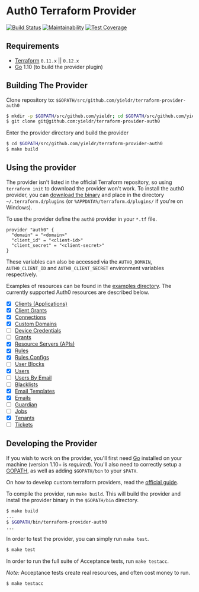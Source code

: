Auth0 Terraform Provider
========================

[![Build Status](https://github.com/terraform-providers/terraform-provider-auth0/workflows/Build/badge.svg)](https://github.com/alexkappa/terraform-provider-auth0/actions)
[![Maintainability](https://api.codeclimate.com/v1/badges/9c49c10286123b716c79/maintainability)](https://codeclimate.com/github/alexkappa/terraform-provider-auth0/maintainability)
[![Test Coverage](https://api.codeclimate.com/v1/badges/9c49c10286123b716c79/test_coverage)](https://codeclimate.com/github/alexkappa/terraform-provider-auth0/test_coverage)

Requirements
------------

-	[Terraform](https://www.terraform.io/downloads.html) `0.11.x` || `0.12.x`
-	[Go](https://golang.org/doc/install) 1.10 (to build the provider plugin)

Building The Provider
---------------------

Clone repository to: `$GOPATH/src/github.com/yieldr/terraform-provider-auth0`

```sh
$ mkdir -p $GOPATH/src/github.com/yieldr; cd $GOPATH/src/github.com/yieldr
$ git clone git@github.com:yieldr/terraform-provider-auth0
```

Enter the provider directory and build the provider

```sh
$ cd $GOPATH/src/github.com/yieldr/terraform-provider-auth0
$ make build
```

Using the provider
------------------

The provider isn't listed in the official Terraform repository, so using `terraform init` to download the provider won't work. To install the auth0 provider, you can [download the binary](https://github.com/yieldr/terraform-provider-auth0/releases) and place in the directory `~/.terraform.d/plugins` (or `%APPDATA%/terraform.d/plugins/` if you're on Windows).

To use the provider define the `auth0` provider in your `*.tf` file.

```
provider "auth0" {
  "domain" = "<domain>"
  "client_id" = "<client-id>"
  "client_secret" = "<client-secret>"
}
```

These variables can also be accessed via the `AUTH0_DOMAIN`, `AUTH0_CLIENT_ID` and `AUTH0_CLIENT_SECRET` environment variables respectively.

Examples of resources can be found in the [examples directory](example/). The currently supported Auth0 resources are described below.

- [x] [Clients (Applications)](https://auth0.com/docs/api/management/v2#!/Clients/get_clients)
- [x] [Client Grants](https://auth0.com/docs/api/management/v2#!/Client_Grants/get_client_grants)
- [x] [Connections](https://auth0.com/docs/api/management/v2#!/Connections/get_connections)
- [x] [Custom Domains](https://auth0.com/docs/api/management/v2#!/Custom_Domains/get_custom_domains)
- [ ] [Device Credentials](https://auth0.com/docs/api/management/v2#!/Device_Credentials/get_device_credentials)
- [ ] [Grants](https://auth0.com/docs/api/management/v2#!/Grants/get_grants)
- [x] [Resource Servers (APIs)](https://auth0.com/docs/api/management/v2#!/Resource_Servers/get_resource_servers)
- [x] [Rules](https://auth0.com/docs/api/management/v2#!/Rules/get_rules)
- [x] [Rules Configs](https://auth0.com/docs/api/management/v2#!/Rules_Configs/get_rules_configs)
- [ ] [User Blocks](https://auth0.com/docs/api/management/v2#!/User_Blocks/get_user_blocks)
- [x] [Users](https://auth0.com/docs/api/management/v2#!/Users/get_users)
- [ ] [Users By Email](https://auth0.com/docs/api/management/v2#!/Users_By_Email/get_users_by_email)
- [ ] [Blacklists](https://auth0.com/docs/api/management/v2#!/Blacklists/get_tokens)
- [x] [Email Templates](https://auth0.com/docs/api/management/v2#!/Email_Templates/get_email_templates_by_templateName)
- [x] [Emails](https://auth0.com/docs/api/management/v2#!/Emails/get_provider)
- [ ] [Guardian](https://auth0.com/docs/api/management/v2#!/Guardian/get_factors)
- [ ] [Jobs](https://auth0.com/docs/api/management/v2#!/Jobs/get_jobs_by_id)
- [X] [Tenants](https://auth0.com/docs/api/management/v2#!/Tenants/get_settings)
- [ ] [Tickets](https://auth0.com/docs/api/management/v2#!/Tickets/post_email_verification)

Developing the Provider
---------------------------

If you wish to work on the provider, you'll first need [Go](http://www.golang.org) installed on your machine (version 1.10+ is *required*). You'll also need to correctly setup a [GOPATH](http://golang.org/doc/code.html#GOPATH), as well as adding `$GOPATH/bin` to your `$PATH`.

On how to develop custom terraform providers, read the [official guide](https://www.terraform.io/docs/extend/writing-custom-providers.html).

To compile the provider, run `make build`. This will build the provider and install the provider binary in the `$GOPATH/bin` directory.

```sh
$ make build
...
$ $GOPATH/bin/terraform-provider-auth0
...
```

In order to test the provider, you can simply run `make test`.

```sh
$ make test
```

In order to run the full suite of Acceptance tests, run `make testacc`.

*Note:* Acceptance tests create real resources, and often cost money to run.

```sh
$ make testacc
```
